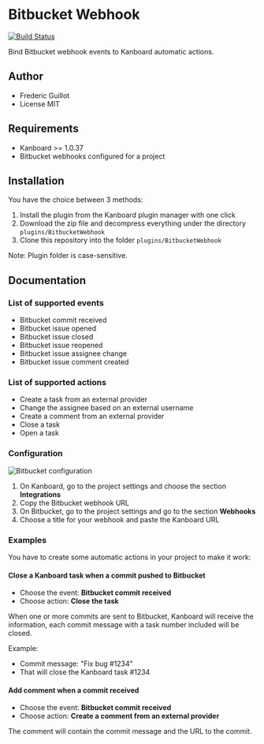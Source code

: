 Bitbucket Webhook
=================

[![Build Status](https://travis-ci.org/kanboard/plugin-bitbucket-webhook.svg?branch=master)](https://travis-ci.org/kanboard/plugin-bitbucket-webhook)

Bind Bitbucket webhook events to Kanboard automatic actions.

Author
------

- Frederic Guillot
- License MIT

Requirements
------------

- Kanboard >= 1.0.37
- Bitbucket webhooks configured for a project

Installation
------------

You have the choice between 3 methods:

1. Install the plugin from the Kanboard plugin manager with one click
2. Download the zip file and decompress everything under the directory `plugins/BitbucketWebhook`
3. Clone this repository into the folder `plugins/BitbucketWebhook`

Note: Plugin folder is case-sensitive.

Documentation
-------------

### List of supported events

- Bitbucket commit received
- Bitbucket issue opened
- Bitbucket issue closed
- Bitbucket issue reopened
- Bitbucket issue assignee change
- Bitbucket issue comment created

### List of supported actions

- Create a task from an external provider
- Change the assignee based on an external username
- Create a comment from an external provider
- Close a task
- Open a task

### Configuration

![Bitbucket configuration](https://cloud.githubusercontent.com/assets/323546/20451760/4441dee4-adcb-11e6-9f66-0987294cc5d7.png)

1. On Kanboard, go to the project settings and choose the section **Integrations**
2. Copy the Bitbucket webhook URL
3. On Bitbucket, go to the project settings and go to the section **Webhooks**
4. Choose a title for your webhook and paste the Kanboard URL

### Examples

You have to create some automatic actions in your project to make it work:

#### Close a Kanboard task when a commit pushed to Bitbucket

- Choose the event: **Bitbucket commit received**
- Choose action: **Close the task**

When one or more commits are sent to Bitbucket, Kanboard will receive the information, each commit message with a task number included will be closed.

Example:

- Commit message: "Fix bug #1234"
- That will close the Kanboard task #1234

#### Add comment when a commit received

- Choose the event: **Bitbucket commit received**
- Choose action: **Create a comment from an external provider**

The comment will contain the commit message and the URL to the commit.
